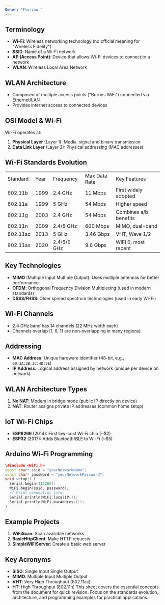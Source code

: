 ```yaml
---
Owner: "Florian "
---
```

## Terminology
- **Wi-Fi**: Wireless networking technology (no official meaning for "Wireless Fidelity")
- **SSID**: Name of a Wi-Fi network
- **AP (Access Point)**: Device that allows Wi-Fi devices to connect to a network
- **WLAN**: Wireless Local Area Network
## WLAN Architecture
- Composed of multiple access points ("Bornes WiFi") connected via Ethernet/LAN
- Provides internet access to connected devices
## OSI Model & Wi-Fi
Wi-Fi operates at:
1. **Physical Layer** (Layer 1): Media, signal and binary transmission
2. **Data Link Layer** (Layer 2): Physical addressing (MAC addresses)
## Wi-Fi Standards Evolution
|   |   |   |   |   |
|---|---|---|---|---|
|Standard|Year|Frequency|Max Data Rate|Key Features|
|802.11b|1999|2.4 GHz|11 Mbps|First widely adopted|
|802.11a|1999|5 GHz|54 Mbps|Higher speed|
|802.11g|2003|2.4 GHz|54 Mbps|Combines a/b benefits|
|802.11n|2009|2.4/5 GHz|600 Mbps|MIMO, dual-band|
|802.11ac|2013|5 GHz|3.46 Gbps|VHT, Wave 1/2|
|802.11ax|2020|2.4/5/6 GHz|9.6 Gbps|WiFi 6, most recent|
## Key Technologies
- **MIMO** (Multiple Input Multiple Output): Uses multiple antennas for better performance
- **OFDM**: Orthogonal Frequency Division Multiplexing (used in modern standards)
- **DSSS/FHSS**: Older spread spectrum technologies (used in early Wi-Fi)
## Wi-Fi Channels
- 2.4 GHz band has 14 channels (22 MHz width each)
- Channels overlap (1, 6, 11 are non-overlapping in many regions)
## Addressing
- **MAC Address**: Unique hardware identifier (48-bit, e.g., `00:1A:2B:3C:4D:5E`)
- **IP Address**: Logical address assigned by network (unique per device on network)
## WLAN Architecture Types
1. **No NAT**: Modem in bridge mode (public IP directly on device)
2. **NAT**: Router assigns private IP addresses (common home setup)
## IoT Wi-Fi Chips
- **ESP8266** (2014): First low-cost Wi-Fi chip (~$2)
- **ESP32** (2017): Adds Bluetooth/BLE to Wi-Fi (~$5)
## Arduino Wi-Fi Programming
```C++
\#include <WiFi.h>
const char* ssid = "yourNetworkName";
const char* password = "yourNetworkPassword";
void setup() {
  Serial.begin(115200);
  WiFi.begin(ssid, password);
  // Print connection info
  Serial.println(WiFi.localIP());
  Serial.println(WiFi.macAddress());
}
```
## Example Projects
1. **WiFiScan**: Scan available networks
2. **BasicHttpClient**: Make HTTP requests
3. **SimpleWiFiServer**: Create a basic web server
## Key Acronyms
- **SISO**: Single Input Single Output
- **MIMO**: Multiple Input Multiple Output
- **VHT**: Very High Throughput (802.11ac)
- **HT**: High Throughput (802.11n)
This sheet covers the essential concepts from the document for quick revision. Focus on the standards evolution, architecture, and programming examples for practical applications.